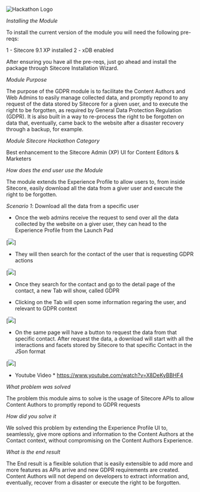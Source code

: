 ![Hackathon Logo](documentation/images/hackathon.png?raw=true "Hackathon Logo") 

*Installing the Module*

To install the current version of the module you will need the following pre-reqs:

1 - Sitecore 9.1 XP installed
2 - xDB enabled

After ensuring you have all the pre-reqs, just go ahead and install the package through Sitecore Installation Wizard.

*Module Purpose*

The purpose of the GDPR module is to facilitate the Content Authors and Web Admins to easily manage collected data, and promptly repond to any request of the data stored by Sitecore for a given user, and to execute the right to be forgotten, as required by General Data Protection Regulation (GDPR). It is also built in a way to re-process the right to be forgotten on data that, eventually, came back to the website after a disaster recovery through a backup, for example.

*Module Sitecore Hackathon Category*

Best enhancement to the Sitecore Admin (XP) UI for Content Editors & Marketers

*How does the end user use the Module*

The module extends the Experience Profile to allow users to, from inside Sitecore, easily download all the data from a giver user and execute the right to be forgotten.

*Scenario 1*: Download all the data from a specific user

- Once the web admins receive the request to send over all the data collected by the website on a giver user, they can head to the Experience Profile from the Launch Pad

[<img src="https://postimg.cc/TyN3MQCv][img]https://i.postimg.cc/TyN3MQCv/Experience-Profile.png" />]

- They will then search for the contact of the user that is requesting GDPR actions

[<img src="https://postimg.cc/wRLqNzH9][img]https://i.postimg.cc/wRLqNzH9/Experience-Profile-2.png" />]

- Once they search for the contact and go to the detail page of the contact, a new Tab will show, called GDPR

- Clicking on the Tab will open some information regaring the user, and relevant to GDPR context

[<img src="https://postimg.cc/mz0ZhDvd][img]https://i.postimg.cc/mz0ZhDvd/Experience-Profile-3.png" />]

- On the same page will have a button to request the data from that specific contact. After request the data, a download will start with all the interactions and facets stored by Sitecore to that specific Contact in the JSon format

[<img src="https://postimg.cc/TLyYRm4L][img]https://i.postimg.cc/TLyYRm4L/Experience-Profile-4.png" />]

	
* Youtube Video *
https://www.youtube.com/watch?v=X8DeKyBBHF4

*What problem was solved*

The problem this module aims to solve is the usage of Sitecore APIs to allow Content Authors to promptly repond to GDPR requests

*How did you solve it*

We solved this problem by extending the Experience Profile UI to, seamlessly, give more options and information to the Content Authors at the Contact context, without compromising on the Content Authors Experience.

*What is the end result*

The End result is a flexible solution that is easily extensible to add more and more features as APIs arrive and new GDPR requirements are created.
Content Authors will not depend on developers to extract information and, eventually, recover from a disaster or execute the right to be forgotten.
